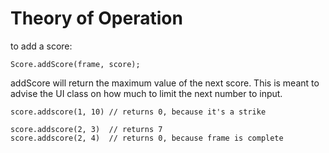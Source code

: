# Theory of Operation

to add a score:
```terminal
Score.addScore(frame, score);
```
addScore will return the maximum value of the next score. This is meant to advise the UI class on how much to limit the next number to input.
```
score.addscore(1, 10) // returns 0, because it's a strike

score.addscore(2, 3)  // returns 7
score.addscore(2, 4)  // returns 0, because frame is complete


```